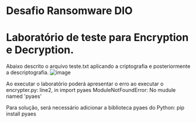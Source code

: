 # Desafio Ransomware DIO

# Laboratório de teste para Encryption e Decryption.

Abaixo descrito o arquivo teste.txt aplicando a criptografia e posteriormente a descriptografia.
![image](https://github.com/maicowp/Ransomware/assets/81197664/6b80e864-1c44-4e86-a7a5-6e670ceb1c33)

Ao executar o laboratório poderá apresentar o erro ao executar o encrypter.py:
line2, in <module> import pyaes
ModuleNotFoundError: No mudule named 'pyaes'

Para solução, será necessário adicionar a biblioteca pyaes do Python: pip install pyaes
